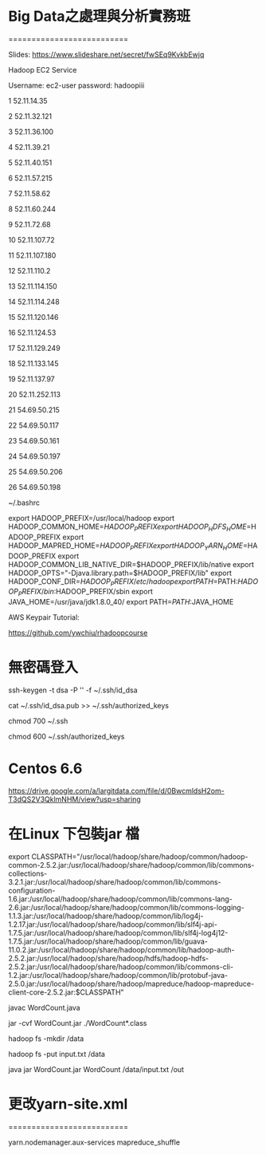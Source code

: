# Big Data之處理與分析實務班
==========================

Slides:
https://www.slideshare.net/secret/fwSEq9KvkbEwjq

Hadoop EC2 Service

Username: ec2-user
password: hadoopiii

1 52.11.14.35

2 52.11.32.121

3 52.11.36.100

4 52.11.39.21

5 52.11.40.151

6 52.11.57.215

7 52.11.58.62

8 52.11.60.244

9 52.11.72.68

10 52.11.107.72

11 52.11.107.180

12 52.11.110.2

13 52.11.114.150

14 52.11.114.248

15 52.11.120.146

16 52.11.124.53

17 52.11.129.249

18 52.11.133.145

19 52.11.137.97

20 52.11.252.113

21 54.69.50.215

22 54.69.50.117

23 54.69.50.161

24 54.69.50.197

25 54.69.50.206

26 54.69.50.198

~/.bashrc

export HADOOP_PREFIX=/usr/local/hadoop 
export HADOOP_COMMON_HOME=$HADOOP_PREFIX 
export HADOOP_HDFS_HOME=$HADOOP_PREFIX 
export HADOOP_MAPRED_HOME=$HADOOP_PREFIX 
export HADOOP_YARN_HOME=$HADOOP_PREFIX 
export HADOOP_COMMON_LIB_NATIVE_DIR=$HADOOP_PREFIX/lib/native
export HADOOP_OPTS="-Djava.library.path=$HADOOP_PREFIX/lib"
export HADOOP_CONF_DIR=$HADOOP_PREFIX/etc/hadoop 
export PATH=$PATH:$HADOOP_PREFIX/bin:$HADOOP_PREFIX/sbin
export JAVA_HOME=/usr/java/jdk1.8.0_40/
export PATH=$PATH:$JAVA_HOME


AWS Keypair Tutorial:

https://github.com/ywchiu/rhadoopcourse


# 無密碼登入
ssh-keygen -t dsa -P '' -f ~/.ssh/id_dsa

cat ~/.ssh/id_dsa.pub >> ~/.ssh/authorized_keys

chmod 700 ~/.ssh

chmod 600  ~/.ssh/authorized_keys


# Centos 6.6

https://drive.google.com/a/largitdata.com/file/d/0BwcmldsH2om-T3dQS2V3QklmNHM/view?usp=sharing


# 在Linux 下包裝jar 檔

export CLASSPATH="/usr/local/hadoop/share/hadoop/common/hadoop-common-2.5.2.jar:/usr/local/hadoop/share/hadoop/common/lib/commons-collections-3.2.1.jar:/usr/local/hadoop/share/hadoop/common/lib/commons-configuration-1.6.jar:/usr/local/hadoop/share/hadoop/common/lib/commons-lang-2.6.jar:/usr/local/hadoop/share/hadoop/common/lib/commons-logging-1.1.3.jar:/usr/local/hadoop/share/hadoop/common/lib/log4j-1.2.17.jar:/usr/local/hadoop/share/hadoop/common/lib/slf4j-api-1.7.5.jar:/usr/local/hadoop/share/hadoop/common/lib/slf4j-log4j12-1.7.5.jar:/usr/local/hadoop/share/hadoop/common/lib/guava-11.0.2.jar:/usr/local/hadoop/share/hadoop/common/lib/hadoop-auth-2.5.2.jar:/usr/local/hadoop/share/hadoop/hdfs/hadoop-hdfs-2.5.2.jar:/usr/local/hadoop/share/hadoop/common/lib/commons-cli-1.2.jar:/usr/local/hadoop/share/hadoop/common/lib/protobuf-java-2.5.0.jar:/usr/local/hadoop/share/hadoop/mapreduce/hadoop-mapreduce-client-core-2.5.2.jar:$CLASSPATH"

javac WordCount.java

jar -cvf WordCount.jar ./WordCount*.class

hadoop fs -mkdir /data

hadoop fs -put input.txt /data

java jar WordCount.jar WordCount /data/input.txt /out


# 更改yarn-site.xml

==========================

<property>
        <name>yarn.nodemanager.aux-services</name>
        <value>mapreduce_shuffle</value>
</property>